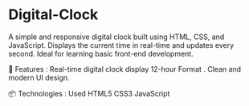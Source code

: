 # Digital-Clock
A simple and responsive digital clock built using HTML, CSS, and JavaScript. Displays the current time in real-time and updates every second. Ideal for learning basic front-end development.  

🔧 Features : 
      Real-time digital clock display  12-hour Format . 
      Clean and modern UI design.
      
📦 Technologies :
        Used HTML5  CSS3  JavaScript 
